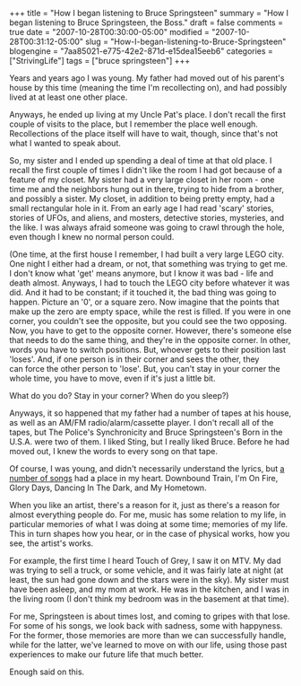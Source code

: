 +++
title = "How I began listening to Bruce Springsteen"
summary = "How I began listening to Bruce Springsteen, the Boss."
draft = false
comments = true
date = "2007-10-28T00:30:00-05:00"
modified = "2007-10-28T00:31:12-05:00"
slug = "How-I-began-listening-to-Bruce-Springsteen"
blogengine = "7aa85021-e775-42e2-871d-e15dea15eeb6"
categories = ["StrivingLife"]
tags = ["bruce springsteen"]
+++

<p>
Years and years ago I was young. My father had moved out of his parent&#39;s house by this time (meaning the time I&#39;m recollecting on), and had possibly lived at at least one other place.
</p>
<p>
Anyways, he ended up living at my Uncle Pat&#39;s place. I don&#39;t recall the first couple of visits to the place, but I remember the place well enough. Recollections of the place itself will have to wait, though, since that&#39;s not what I wanted to speak about.
</p>
<p>
So, my sister and I ended up spending a deal of time at that old place. I recall the first couple of times I didn&#39;t like the room I had got because of a feature of my closet. My sister had a very large closet in her room - one time me and the neighbors hung out in there, trying to hide from a brother, and possibly a sister. My closet, in addition to being pretty empty, had a small rectangular hole in it. From an early age I had read &#39;scary&#39; stories, stories of UFOs, and aliens, and mosters, detective stories, mysteries, and the like. I was always afraid someone was going to crawl through the hole, even though I knew no normal person could.
</p>
<p>
(One time, at the first house I remember, I had built a very large LEGO city. One night I either had a dream, or not,&nbsp;that something was trying to get me. I don&#39;t know what &#39;get&#39; means anymore, but I know it was bad&nbsp;- life and death almost. Anyways, I had to touch the LEGO city before&nbsp;whatever it was did. And it had to be constant; if it touched it, the bad thing was going to happen.&nbsp;Picture an &#39;0&#39;, or a square&nbsp;zero. Now imagine that the&nbsp;points that make up the zero are empty space, while the rest is filled. If you were in one corner, you couldn&#39;t see the opposite, but you could see the two opposing. Now, you&nbsp;have to get to the opposite corner. However, there&#39;s someone else that needs to do the same thing, and they&#39;re in the opposite corner. In other, words you&nbsp;have to switch positions. But, whoever gets to their&nbsp;position last &#39;loses&#39;. And, if&nbsp;one person&nbsp;is in their corner and sees the other, they can&nbsp;force the other person to&nbsp;&#39;lose&#39;. But, you can&#39;t stay in your corner the whole time, you have to move, even if it&#39;s just a little bit.
</p>
<p>
What do you do? Stay in&nbsp;your corner?&nbsp;When do you&nbsp;sleep?)
</p>
<p>
Anyways, it so happened that my father had a number of tapes at his house, as well as an AM/FM radio/alarm/cassette player. I don&#39;t recall all of the tapes, but The Police&#39;s Synchronicity and Bruce Springsteen&#39;s Born in the U.S.A. were two of them. I liked Sting, but I really liked Bruce. Before he had moved out, I knew the words to every song on that tape.
</p>
<p>
Of course, I was young, and didn&#39;t necessarily understand the lyrics, but <a href="http://brucespringsteen.net/albums/bornintheusa.html" target="_blank">a number of songs</a> had a place in my heart. Downbound Train, I&#39;m On Fire, Glory Days, Dancing In The Dark, and My Hometown.
</p>
<p>
When you like an artist, there&#39;s a reason for it, just as there&#39;s a reason for almost everything people do. For me, music has some relation to my life, in particular memories of what I was doing at some time; memories of my life. This in turn shapes how you hear, or in the case of physical works, how you see, the artist&#39;s works.
</p>
<p>
For example, the first time I heard Touch of Grey, I saw it on MTV. My dad was trying to sell a truck, or some vehicle, and it was fairly late at night (at least, the sun had gone down and the stars were in the sky). My sister must have been asleep, and my mom at work. He was in the kitchen, and I was in the living room (I don&#39;t think my bedroom was in the basement at that time).
</p>
<p>
For me, Springsteen is about times lost, and coming to gripes with that lose. For some of his songs, we look back with sadness, some with happyness.&nbsp; For the former, those memories are more than we can successfully handle, while for the latter, we&#39;ve learned to move on with our life, using those past experiences to make our future life that much better.
</p>
<p>
Enough said on this.
</p>

